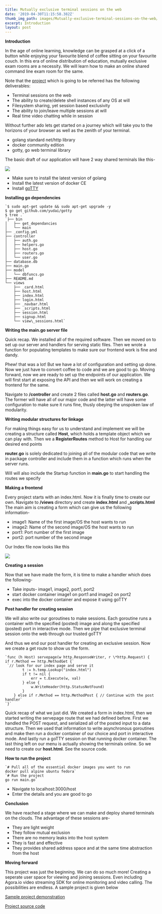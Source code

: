 ```yaml
---
title: Mutually exclusive terminal sessions on the web
date: '2019-04-30T11:15:58.382Z'
thumb_img_path: images/Mutually-exclusive-terminal-sessions-on-the-web/0*RD_245UoYjcLm1P3.png
excerpt: Introduction
layout: post
---
```

**Introduction**

In the age of online learning, knowledge can be grasped at a click of a button while enjoying your favourite blend of coffee sitting on your favourite couch. In this era of online distribution of education, mutually exclusive exam rooms are a necessity. We will learn how to make an online shared command line exam room for the same.

Note that the [project](https://github.com/L04DB4L4NC3R/examinaar) which is going to be referred has the following deliverables:

*   Terminal sessions on the web
*   The ability to create/delete shell instances of any OS at will
*   Filesystem sharing, yet session based exclusivity
*   The ability to join/leave multiple sessions at will
*   Real time video chatting while in session

Without further ado lets get started on a journey which will take you to the horizons of your browser as well as the zenith of your terminal.

*   golang standard net/http library
*   docker community edition
*   gotty, go web terminal library

The basic draft of our application will have 2 way shared terminals like this-

![](/images/Mutually-exclusive-terminal-sessions-on-the-web/0*RD_245UoYjcLm1P3.png)

*   Make sure to install the latest version of golang
*   Install the latest version of docker CE
*   Install [goTTY](https://www.tecmint.com/gotty-share-linux-terminal-in-web-browser/)

**Installing go dependencies**

    `$ sudo apt-get update && sudo apt-get upgrade -y  
    $ go get github.com/yudai/gotty  
    $ tree .`
    `├── bin    
    │   ├── get_dependancies    
    │   └── main    
    ├── _config.yml    
    ├── controller    
    │   ├── auth.go    
    │   ├── helpers.go    
    │   ├── host.go    
    │   ├── routers.go    
    │   └── user.go    
    ├── database.db    
    ├── main.go    
    ├── model    
    │   └── dbfuncs.go    
    ├── README.md    
    └── views    
        ├── _card.html    
        ├── host.html    
        ├── index.html    
        ├── login.html    
        ├── _navbar.html    
        ├── _scripts.html    
        ├── session.html    
        ├── signup.html    
        └── view\_sessions.html`

**Writing the main.go server file**

Quick recap. We installed all of the required software. Then we moved on to set up our server and handlers for serving static files. Then we wrote a function for populating templates to make sure our frontend work is fine and dandy.

Phew! that was a lot! But we have a lot of configuration and setting up done. Now we just have to convert coffee to code and we are good to go. Moving forward, now we are ready to set up the endpoints of our application. We will first start at exposing the API and then we will work on creating a frontend for the same.

Navigate to **/controller** and create 2 files called **host.go** and **routers.go**. The former will have all of our major code and the latter will have some configuration to make sure it runs fine, thusly obeying the unspoken law of modularity.

**Writing modular structures for linkage**

For making things easy for us to understand and implement we will be creating a structure called **Host**, which holds a template object which we can play with. Then we a **RegisterRoutes** method to Host for handling our desired end points

**router.go** is solely dedicated to joining all of the modular code that we write in package controller and include them in a function which runs when the server runs.

Will will also include the Startup function in **main.go** to start handling the routes we specify

**Making a frontend**

Every project starts with an index.html. Now it is finally time to create our own. Navigate to **/views** directory and create **index.html** and **\_scripts.html** The main aim is creating a form which can give us the following information-

*   image1: Name of the first image/OS the host wants to run
*   image2: Name of the second image/OS the host wants to run
*   port1: Port number of the first image
*   port2: port number of the second image

Our Index file now looks like this

![](/images/Mutually-exclusive-terminal-sessions-on-the-web/0*TooEIMmtwBJS5MsH.png)

**Creating a session**

Now that we have made the form, it is time to make a handler which does the following-

*   Take inputs- image1, image2, port1, port2
*   start docker container image1 on port1 and image2 on port2
*   exec into the docker container and expose it using goTTY

**Post handler for creating session**

We will also write our goroutines to make sessions. Each goroutine runs a container with the specified (posted) image and along the specified (posted) port in interactive mode. Then we pipe that exclusive terminal session onto the web through our trusted goTTY

And thus we end our post handler for creating an exclusive session. Now we create a get route to show us the form.

    `func (h Host) servepage(w http.ResponseWriter, r \*http.Request) {    
    if r.Method == http.MethodGet {`
     `// look for our index page and serve it    
            t := h.temp.Lookup("index.html")    
            if t != nil {    
                err = t.Execute(w, val)    
            } else {    
                w.WriteHeader(http.StatusNotFound)    
            }    
        } else if r.Method == http.MethodPost { // Continue with the post handler`
    `}`

Quick recap of what we just did. We created a form in index.html, then we started writing the servepage route that we had defined before. First we handled the POST request, and serialized all of the posted input to a data structure. Then we used that information to write asynchronous goroutines and make then run a docker container of our choice and port in interactive mode. And lastly run a goTTY session on that running docker container. The last thing left on our menu is actually showing the terminals online. So we need to create our **host.html**. See the source code.

**How to run the project**

    `# Pull all of the essential docker images you want to run     
    docker pull alpine ubuntu fedora`
    `# Run the project     
    go run main.go`

*   Navigate to localhost:3000/host
*   Enter the details and you are good to go

**Conclusion**

We have reached a stage where we can make and deploy shared terminals on the clouds. The advantage of these sessions are-

*   They are light weight
*   They follow mutual exclusion
*   There are no memory leaks into the host system
*   They is fast and effective
*   They provides shared address space and at the same time abstraction from the host

**Moving forward**

This project was just the beginning. We can do so much more! Creating a seperate user space for viewing and joining sessions. Even including Agora.io video streaming SDK for online monitoring and video calling. The possibilities are endless. A sample project is given below

[Sample project demonstration](https://youtu.be/YAKG4s9OGUA)

[Project source code](https://github.com/angadsharma1016/examinaar.git)
